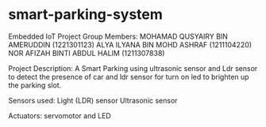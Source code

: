 # smart-parking-system
Embedded IoT Project
Group Members:
MOHAMAD QUSYAIRY BIN AMERUDDIN (1221301123)
ALYA ILYANA BIN MOHD ASHRAF  (1211104220)
NOR AFIZAH BINTI ABDUL HALIM (1211307838)

Project Description: A Smart Parking using ultrasonic sensor and Ldr sensor to detect the presence of car and ldr sensor for turn on led to brighten up the parking slot.

Sensors used:
Light (LDR) sensor
Ultrasonic sensor

Actuators: servomotor and LED
